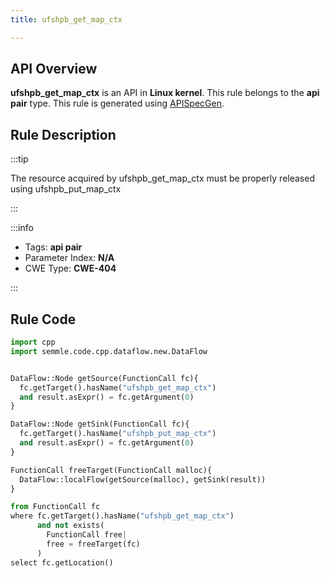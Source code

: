 ```yaml
---
title: ufshpb_get_map_ctx

---
```



## API Overview
**ufshpb_get_map_ctx** is an API in **Linux kernel**. This rule belongs to the **api pair** type. This rule is generated using [APISpecGen](../../tools/APISpecGen).
## Rule Description

:::tip

The resource acquired by ufshpb_get_map_ctx must be properly released using ufshpb_put_map_ctx

:::

:::info

- Tags: **api pair**
- Parameter Index: **N/A**
- CWE Type: **CWE-404**

:::

## Rule Code
```python
import cpp
import semmle.code.cpp.dataflow.new.DataFlow


DataFlow::Node getSource(FunctionCall fc){
  fc.getTarget().hasName("ufshpb_get_map_ctx")
  and result.asExpr() = fc.getArgument(0)
}

DataFlow::Node getSink(FunctionCall fc){
  fc.getTarget().hasName("ufshpb_put_map_ctx")
  and result.asExpr() = fc.getArgument(0)
}

FunctionCall freeTarget(FunctionCall malloc){
  DataFlow::localFlow(getSource(malloc), getSink(result))
}

from FunctionCall fc
where fc.getTarget().hasName("ufshpb_get_map_ctx")
      and not exists(
        FunctionCall free| 
        free = freeTarget(fc)
      )
select fc.getLocation()

    
```